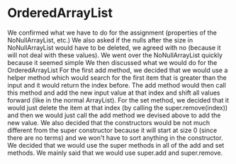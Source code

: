 # OrderedArrayList

We confirmed what we have to do for the assignment (properties of the NoNullArrayList, etc.)
We also asked if the nulls after the size in NoNullArrayList would have to be deleted, we agreed with no (because it will not deal with these values).
We went over the NoNullArrayList quickly because it seemed simple
We then discussed what we would do for the OrderedArrayList
For the first add method, we decided that we would use a helper method which would search for the first item that is greater than the input and it would return the index before. The add method would then call this method and add the new input value at that index and shift all values forward (like in the normal ArrayList).
For the set method, we decided that it would just delete the item at that index (by calling the super.remove(index)) and then we would just call the add method we devised above to add the new value.
We also decided that the constructors would be not much different from the super constructor because it will start at size 0 (since there are no terms) and we won't have to sort anything in the constructor.
We decided that we would use the super methods in all of the add and set methods. We mainly said that we would use super.add and super.remove.
